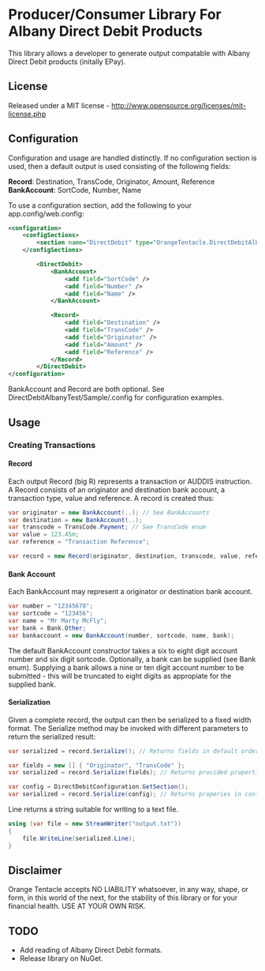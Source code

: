 Producer/Consumer Library For Albany Direct Debit Products
==========================================================

This library allows a developer to generate output compatable with Albany Direct Debit products (initally EPay). 

License
-------

Released under a MIT license - http://www.opensource.org/licenses/mit-license.php 

Configuration
-------------

Configuration and usage are handled distinctly.  If no configuration section is used, then a default output is used consisting of the following fields:

**Record**: Destination, TransCode, Originator, Amount, Reference
**BankAccount**: SortCode, Number, Name

To use a configuration section, add the following to your app.config/web.config:

```xml
<configuration>
	<configSections>
		<section name="DirectDebit" type="OrangeTentacle.DirectDebitAlbany.DirectDebitConfiguration, DirectDebitAlbany" />
	</configSections>

        <DirectDebit>
            <BankAccount>
                <add field="SortCode" />
                <add field="Number" />
                <add field="Name" />
            </BankAccount>

            <Record>
                <add field="Destination" />
                <add field="TransCode" />
                <add field="Originator" />
                <add field="Amount" />
                <add field="Reference" />
            </Record>
        </DirectDebit>
</configuration>
```

BankAccount and Record are both optional.  See DirectDebitAlbanyTest/Sample/.config for configuration examples.

Usage
-----

### Creating Transactions

#### Record

Each output Record (big R) represents a transaction or AUDDIS instruction.  A Record consists of an originator and destination bank account, a transaction type, value and reference.  A record is created thus:

```csharp
var originator = new BankAccount(..); // See BankAccounts
var destination = new BankAccount(..);
var transcode = TransCode.Payment; // See TransCode enum
var value = 123.45m;
var reference = "Transaction Reference";

var record = new Record(originator, destination, transcode, value, reference);
```

#### Bank Account

Each BankAccount may represent a originator or destination bank account.

```csharp
var number = "12345678";
var sortcode = "123456";
var name = "Mr Marty McFly";
var bank = Bank.Other;
var bankaccount = new BankAccount(number, sortcode, name, bank);
```

The default BankAccount constructor takes a six to eight digit account number and six digit sortcode.  Optionally, a bank can be supplied (see Bank enum).  Supplying a bank allows a nine or ten digit account number to be submitted - this will be truncated to eight digits as appropiate for the supplied bank.

#### Serialization

Given a complete record, the output can then be serialized to a fixed width format.  The Serialize method may be invoked with different parameters to return the serialized result:

```csharp
var serialized = record.Serialize(); // Returns fields in default order.

var fields = new [] { "Originator", "TransCode" };
var serialized = record.Serialize(fields); // Returns provided properties.

var config = DirectDebitConfiguration.GetSection();
var serialized = record.Serialize(config); // Returns properies in configuration file.
```

Line returns a string suitable for writing to a text file.

```csharp
using (var file = new StreamWriter("output.txt"))
{
    file.WriteLine(serialized.Line);
}
```

Disclaimer
----------

Orange Tentacle accepts NO LIABILITY whatsoever, in any way, shape, or form, in this world of the next, for the stability of this library or for your financial health.  USE AT YOUR OWN RISK.

TODO
----

* Add reading of Albany Direct Debit formats.
* Release library on NuGet.
